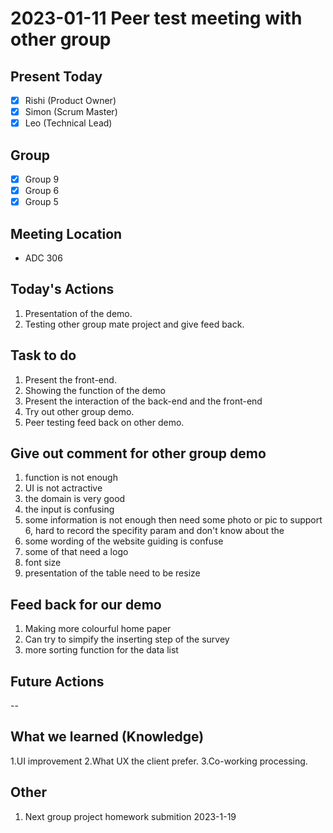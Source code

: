 # 2023-01-11 Peer test meeting with other group

## Present Today
- [X] Rishi (Product Owner)
- [X] Simon (Scrum Master)
- [X] Leo (Technical Lead)

## Group
- [X] Group 9
- [X] Group 6
- [X] Group 5

## Meeting Location
- ADC 306

## Today's Actions

1. Presentation of the demo.
2. Testing other group mate project and give feed back.

## Task to do
1. Present the front-end.
2. Showing the function of the demo
3. Present the interaction of the back-end and the front-end
4. Try out other group demo.
5. Peer testing feed back on other demo.

## Give out comment for other group demo
1. function is not enough
2. UI is not actractive
3. the domain is very good
4. the input is confusing
5. some information is not enough then need some photo or pic to support
6, hard to record the specifity param and don't know about the 
7. some wording of the website guiding is confuse
8. some of that need a logo
9. font size
10. presentation of the table need to be resize

## Feed back for our demo
1. Making more colourful home paper
2. Can try to simpify the inserting step of the survey
3. more sorting function for the data list

## Future Actions
--

## What we learned (Knowledge)
1.UI improvement
2.What UX the client prefer.
3.Co-working processing.

## Other
1. Next group project homework submition 2023-1-19

